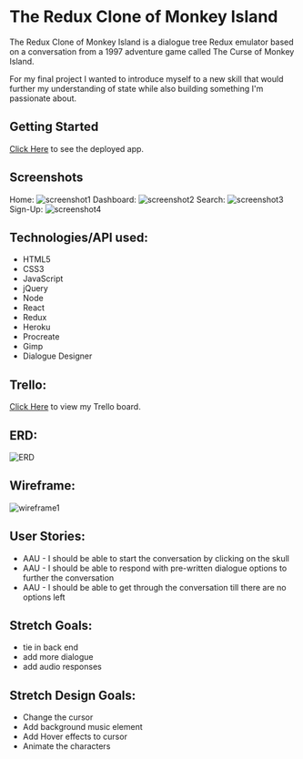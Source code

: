 # The Redux Clone of Monkey Island

The Redux Clone of Monkey Island is a dialogue tree Redux emulator based on a conversation from a 1997 adventure game called The Curse of Monkey Island.

For my final project I wanted to introduce myself to a new skill that would further my understanding of state while also building something I'm passionate about.

## Getting Started
 [Click Here](https://marvel-assemble.herokuapp.com/) to see the deployed app. 

## Screenshots
Home: ![screenshot1](./public/homepage.png)
Dashboard: ![screenshot2](./public/dashboard.png)
Search: ![screenshot3](./public/search.png)
Sign-Up: ![screenshot4](./public/signup.png)


##  Technologies/API used:

- HTML5
- CSS3
- JavaScript
- jQuery
- Node
- React
- Redux
- Heroku
- Procreate 
- Gimp 
- Dialogue Designer

## Trello:

[Click Here](https://trello.com/b/iuzoDFTW/project-5) to view my Trello board.

## ERD:

![ERD](./public/project3ERD.png)

## Wireframe: 

![wireframe1](./public/wireframe.png)


## User Stories:

- AAU - I should be able to start the conversation by clicking on the skull
- AAU - I should be able to  respond with pre-written dialogue options to further the conversation
- AAU - I should be able to get through the conversation till there are no options left



## Stretch Goals:
- tie in back end 
- add more dialogue 
- add audio responses

## Stretch Design Goals:
- Change the cursor 
- Add background music element
- Add Hover effects to cursor
- Animate the characters
